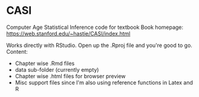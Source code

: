 # CASI
Computer Age Statistical Inference code for textbook
Book homepage: https://web.stanford.edu/~hastie/CASI/index.html

Works directly with RStudio. Open up the .Rproj file and you're good to go. 
Content:
* Chapter wise .Rmd files
* data sub-folder (currently empty) 
* Chapter wise .html files for browser preview
* Misc support files since I'm also using reference functions in Latex and R
